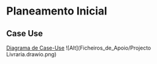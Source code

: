 # Planeamento Inicial

## Case Use
[Diagrama de Case-Use](https://app.diagrams.net/?src=about#G1jZsvF--a0koeIQHv51fgQeugpGPUzqpi)
![Alt](Ficheiros_de_Apoio/Projecto Livraria.drawio.png)
